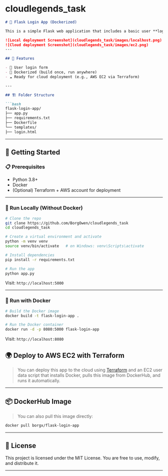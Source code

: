 # cloudlegends_task

```markdown
# 🔐 Flask Login App (Dockerized)

This is a simple Flask web application that includes a basic user **login** functionality. It's fully containerized with Docker, making it easy to run locally or deploy to the cloud (e.g., AWS EC2 with Terraform).

![Local deployment Screenshot](cloudlegends_task/images/localhost.png)
![Cloud deployment Screenshot](cloudlegends_task/images/ec2.png)
---

## 🌟 Features

- 📝 User login form
- 🐳 Dockerized (build once, run anywhere)
- ☁️ Ready for cloud deployment (e.g., AWS EC2 via Terraform)

---

## 🏗️ Folder Structure

```bash
flask-login-app/
├── app.py
├── requirements.txt
├── Dockerfile
└── templates/
├── login.html

````
---

## 🚀 Getting Started

### 📋 Prerequisites

- Python 3.8+
- Docker
- (Optional) Terraform + AWS account for deployment

---

### 🧪 Run Locally (Without Docker)

```bash
# Clone the repo
git clone https://github.com/BorgOwen/cloudlegends_task
cd cloudlegends_task

# Create a virtual environment and activate
python -m venv venv
source venv/bin/activate   # on Windows: venv\Scripts\activate

# Install dependencies
pip install -r requirements.txt

# Run the app
python app.py
````

Visit: `http://localhost:5000`

---

### 🐳 Run with Docker

```bash
# Build the Docker image
docker build -t flask-login-app .

# Run the Docker container
docker run -d -p 8080:5000 flask-login-app
```

Visit: `http://localhost:8080`


## 🌍 Deploy to AWS EC2 with Terraform

> You can deploy this app to the cloud using [Terraform](https://www.terraform.io/) and an EC2 user data script that installs Docker, pulls this image from DockerHub, and runs it automatically.

---

## 📦 DockerHub Image

> You can also pull this image directly:

```bash
docker pull borgx/flask-login-app
```

---

## 📄 License

This project is licensed under the MIT License. You are free to use, modify, and distribute it.

---


